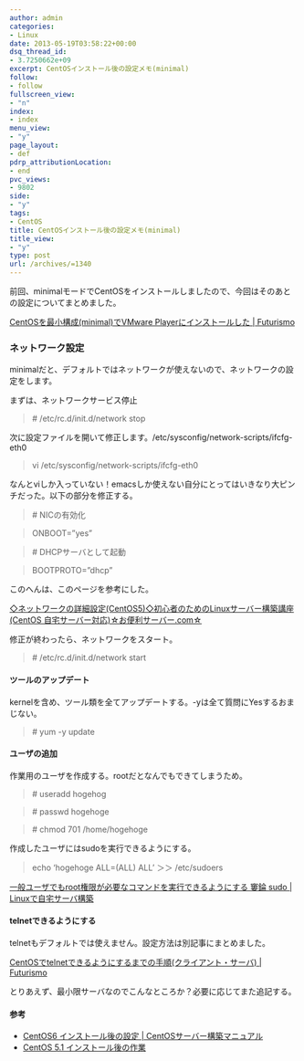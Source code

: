 ```yaml
---
author: admin
categories:
- Linux
date: 2013-05-19T03:58:22+00:00
dsq_thread_id:
- 3.7250662e+09
excerpt: CentOSインストール後の設定メモ(minimal)
follow:
- follow
fullscreen_view:
- "n"
index:
- index
menu_view:
- "y"
page_layout:
- def
pdrp_attributionLocation:
- end
pvc_views:
- 9802
side:
- "y"
tags:
- CentOS
title: CentOSインストール後の設定メモ(minimal)
title_view:
- "y"
type: post
url: /archives/=1340
---
```


前回、minimalモードでCentOSをインストールしましたので、今回はそのあとの設定についてまとめました。

[CentOSを最小構成(minimal)でVMware Playerにインストールした | Futurismo][1]

### ネットワーク設定

minimalだと、デフォルトではネットワークが使えないので、ネットワークの設定をします。

まずは、ネットワークサービス停止

> \# /etc/rc.d/init.d/network stop

次に設定ファイルを開いて修正します。/etc/sysconfig/network-scripts/ifcfg-eth0

> vi /etc/sysconfig/network-scripts/ifcfg-eth0

なんとviしか入っていない！emacsしか使えない自分にとってはいきなり大ピンチだった。以下の部分を修正する。

> \# NICの有効化
  
> ONBOOT=&#8221;yes&#8221;
  
> \# DHCPサーバとして起動
  
> BOOTPROTO=&#8221;dhcp&#8221;

このへんは、このページを参考にした。
  
[◇ネットワークの詳細設定(CentOS5)◇初心者のためのLinuxサーバー構築講座(CentOS 自宅サーバー対応)☆お便利サーバー.com☆][2]

修正が終わったら、ネットワークをスタート。

> \# /etc/rc.d/init.d/network start

#### ツールのアップデート

kernelを含め、ツール類を全てアップデートする。-yは全て質問にYesするおまじない。

> \# yum -y update

#### ユーザの追加

作業用のユーザを作成する。rootだとなんでもできてしまうため。

> \# useradd hogehog
  
> \# passwd hogehoge
  
> \# chmod 701 /home/hogehoge

作成したユーザにはsudoを実行できるようにする。

> echo &#8216;hogehoge ALL=(ALL) ALL&#8217; ＞＞ /etc/sudoers

[一般ユーザでもroot権限が必要なコマンドを実行できるようにする 窶錀 sudo | Linuxで自宅サーバ構築][3]

#### telnetできるようにする

telnetもデフォルトでは使えません。設定方法は別記事にまとめました。

[CentOSでtelnetできるようにするまでの手順(クライアント・サーバ) | Futurismo][4]

とりあえず、最小限サーバなのでこんなところか？必要に応じてまた追記する。

#### 参考

  * [CentOS6 インストール後の設定 | CentOSサーバー構築マニュアル][5]
  * [CentOS 5.1 インストール後の作業][6]

 [1]: https://futurismo.biz/archives/1330
 [2]: https://www.obenri.com/_minset_cent5/netconfig_cent5.html
 [3]: https://linuxserver.jp/linux/sudo%E3%81%A7%E4%B8%80%E8%88%AC%E3%83%A6%E3%83%BC%E3%82%B6%E3%81%A7%E3%82%82root%E6%A8%A9%E9%99%90%E3%81%A7%E3%82%B3%E3%83%9E%E3%83%B3%E3%83%89%E3%82%92%E5%AE%9F%E8%A1%8C.php
 [4]: https://futurismo.biz/archives/1339
 [5]: https://centos.server-manual.com/centos6_setup.html
 [6]: https://rina.jpn.ph/~rance/linux/centos/centos51_after.html